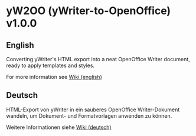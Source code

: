 # yW2OO (yWriter-to-OpenOffice) v1.0.0
## English

Converting yWriter's HTML export into a neat OpenOffice Writer document, ready to apply templates and styles.

For more information see [Wiki (english)](https://github.com/peter88213/yW2OO/wiki)

## Deutsch

HTML-Export von yWriter in ein sauberes OpenOffice Writer-Dokument wandeln, um Dokument- und Formatvorlagen anwenden zu können.

Weitere Informationen siehe [Wiki (deutsch)](https://github.com/peter88213/yW2OO/wiki/Deutsch)
